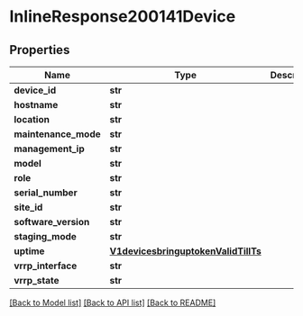 # InlineResponse200141Device

## Properties
Name | Type | Description | Notes
------------ | ------------- | ------------- | -------------
**device_id** | **str** |  | [optional] 
**hostname** | **str** |  | [optional] 
**location** | **str** |  | [optional] 
**maintenance_mode** | **str** |  | [optional] 
**management_ip** | **str** |  | [optional] 
**model** | **str** |  | [optional] 
**role** | **str** |  | [optional] 
**serial_number** | **str** |  | [optional] 
**site_id** | **str** |  | [optional] 
**software_version** | **str** |  | [optional] 
**staging_mode** | **str** |  | [optional] 
**uptime** | [**V1devicesbringuptokenValidTillTs**](V1devicesbringuptokenValidTillTs.md) |  | [optional] 
**vrrp_interface** | **str** |  | [optional] 
**vrrp_state** | **str** |  | [optional] 

[[Back to Model list]](../README.md#documentation-for-models) [[Back to API list]](../README.md#documentation-for-api-endpoints) [[Back to README]](../README.md)

